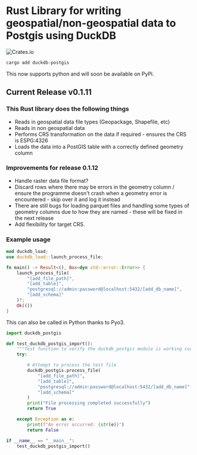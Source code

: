 # Rust Library for writing geospatial/non-geospatial data to Postgis using DuckDB

![Crates.io](https://img.shields.io/crates/d/duckdb-postgis)

```bash
cargo add duckdb-postgis
```

This now supports python and will soon be available on PyPi.

## Current Release v0.1.11

### This Rust library does the following things

- Reads in geospatial data file types (Geopackage, Shapefile, etc)
- Reads in non geospatial data
- Performs CRS transformation on the data if required - ensures the CRS is ESPG:4326
- Loads the data into a PostGIS table with a correctly defined geometry column

### Improvements for release 0.1.12

- Handle raster data file format?
- Discard rows where there may be errors in the geometry column / ensure the programme doesn't crash when a geometry error is encountered - skip over it and log it instead
- There are still bugs for loading parquet files and handling some types of geometry columns due to how they are named - these will be fixed in the next release
- Add flexibility for target CRS.

### Example usage

```rust
mod duckdb_load;
use duckdb_load::launch_process_file;

fn main() -> Result<(), Box<dyn std::error::Error>> {
    launch_process_file(
        "[add_file_path]",
        "[add_table]",
        "postgresql://admin:password@localhost:5432/[add_db_name]",
        "[add_schema]"
    )?;
    Ok(())
}

```

This can also be called in Python thanks to Pyo3.

```python
import duckdb_postgis

def test_duckdb_postgis_import():
    """Test function to verify the duckdb_postgis module is working correctly."""
    try:

        # Attempt to process the test file
        duckdb_postgis.process_file(
            "[add_file_path]",
            "[add_table]",
            "postgresql://admin:password@localhost:5432/[add_db_name]",
            "[add_schema]"
        )
        print("File processing completed successfully")
        return True

    except Exception as e:
        print(f"An error occurred: {str(e)}")
        return False

if __name__ == "__main__":
    test_duckdb_postgis_import()
```
